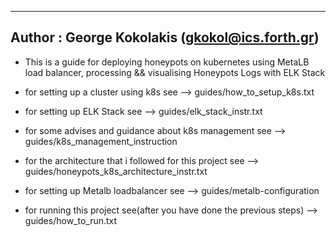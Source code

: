 
---
Author : George Kokolakis (gkokol@ics.forth.gr)
---



* This is a guide for deploying honeypots on kubernetes using MetaLB load balancer, processing && visualising Honeypots Logs with ELK Stack

* for setting up a cluster using k8s see --> guides/how_to_setup_k8s.txt

* for setting up ELK Stack see --> guides/elk_stack_instr.txt

* for some advises and guidance about k8s management see --> guides/k8s_management_instruction

* for the architecture that i followed for this project see --> guides/honeypots_k8s_architecture_instr.txt

* for setting up Metalb loadbalancer see --> guides/metalb-configuration

* for running this project see(after you have done the previous steps) --> guides/how_to_run.txt 
